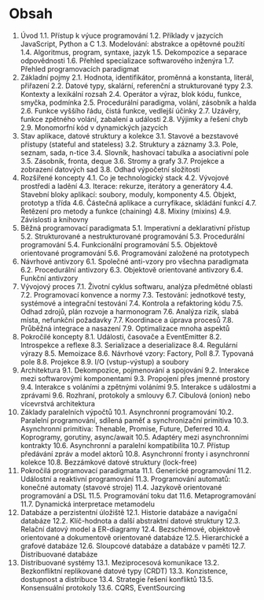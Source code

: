 # Obsah

1. Úvod 1.1. Přístup k výuce programování 1.2. Příklady v jazycích JavaScript, Python a C 1.3. Modelování: abstrakce a opětovné použití 1.4. Algoritmus, program, syntaxe, jazyk 1.5. Dekompozice a separace odpovědnosti 1.6. Přehled specializace softwarového inženýra 1.7. Přehled programovacích paradigmat
2. Základní pojmy 2.1. Hodnota, identifikátor, proměnná a konstanta, literál, přiřazení 2.2. Datové typy, skalární, referenční a strukturované typy 2.3. Kontexty a lexikální rozsah 2.4. Operátor a výraz, blok kódu, funkce, smyčka, podmínka 2.5. Procedurální paradigma, volání, zásobník a halda 2.6. Funkce vyššího řádu, čistá funkce, vedlejší účinky 2.7. Uzávěry, funkce zpětného volání, zabalení a události 2.8. Výjimky a řešení chyb 2.9. Monomorfní kód v dynamických jazycích
3. Stav aplikace, datové struktury a kolekce 3.1. Stavové a bezstavové přístupy (stateful and stateless) 3.2. Struktury a záznamy 3.3. Pole, seznam, sada, n-tice 3.4. Slovník, hashovací tabulka a asociativní pole 3.5. Zásobník, fronta, deque 3.6. Stromy a grafy 3.7. Projekce a zobrazení datových sad 3.8. Odhad výpočetní složitosti
4. Rozšířené koncepty 4.1. Co je technologický stack 4.2. Vývojové prostředí a ladění 4.3. Iterace: rekurze, iterátory a generátory 4.4. Stavební bloky aplikací: soubory, moduly, komponenty 4.5. Objekt, prototyp a třída 4.6. Částečná aplikace a curryfikace, skládání funkcí 4.7. Řetězení pro metody a funkce (chaining) 4.8. Mixiny (mixins) 4.9. Závislosti a knihovny
5. Běžná programovací paradigmata 5.1. Imperativní a deklarativní přístup 5.2. Strukturované a nestrukturované programování 5.3. Procedurální programování 5.4. Funkcionální programování 5.5. Objektově orientované programování 5.6. Programování založené na prototypech
6. Návrhové antivzory 6.1. Společné anti-vzory pro všechna paradigmata 6.2. Procedurální antivzory 6.3. Objektově orientované antivzory 6.4. Funkční antivzory
7. Vývojový proces 7.1. Životní cyklus softwaru, analýza předmětné oblasti 7.2. Programovací konvence a normy 7.3. Testování: jednotkové testy, systémové a integrační testování 7.4. Kontrola a refaktoring kódu 7.5. Odhad zdrojů, plán rozvoje a harmonogram 7.6. Analýza rizik, slabá místa, nefunkční požadavky 7.7. Koordinace a úprava procesů 7.8. Průběžná integrace a nasazení 7.9. Optimalizace mnoha aspektů
8. Pokročilé koncepty 8.1. Události, časovače a EventEmitter 8.2. Introspekce a reflexe 8.3. Serializace a deserializace 8.4. Regulární výrazy 8.5. Memoizace 8.6. Návrhové vzory: Factory, Poll 8.7. Typovaná pole 8.8. Projekce 8.9. I/O (vstup-výstup) a soubory
9. Architektura 9.1. Dekompozice, pojmenování a spojování 9.2. Interakce mezi softwarovými komponentami 9.3. Propojení přes jmenné prostory 9.4. Interakce s voláními a zpětnými voláními 9.5. Interakce s událostmi a zprávami 9.6. Rozhraní, protokoly a smlouvy 6.7. Cibulová (onion) nebo vícevrstvá architektura
10. Základy paralelních výpočtů 10.1. Asynchronní programování 10.2. Paralelní programování, sdílená paměť a synchronizační primitiva 10.3. Asynchronní primitiva: Thenable, Promise, Future, Deferred 10.4. Koprogramy, gorutiny, async/await 10.5. Adaptéry mezi asynchronními kontrakty 10.6. Asynchronní a paralelní kompatibilita 10.7. Přístup předávání zpráv a model aktorů 10.8. Asynchronní fronty i asynchronní kolekce 10.8. Bezzámkové datové struktury (lock-free)
11. Pokročilá programovací paradigmata 11.1. Generické programování 11.2. Událostní a reaktivní programování 11.3. Programování automatů: konečné automaty (stavové stroje) 11.4. Jazykově orientované programování a DSL 11.5. Programování toku dat 11.6. Metaprogramování 11.7. Dynamická interpretace metamodelu
12. Databáze a perzistentní úložiště 12.1. Historie databáze a navigační databáze 12.2. Klíč-hodnota a další abstraktní datové struktury 12.3. Relační datový model a ER-diagramy 12.4. Bezschémové, objektově orientované a dokumentově orientované databáze 12.5. Hierarchické a grafové databáze 12.6. Sloupcové databáze a databáze v paměti 12.7. Distribuované databáze
13. Distribuované systémy 13.1. Meziprocesová komunikace 13.2. Bezkonfliktní replikované datové typy (CRDT) 13.3. Konzistence, dostupnost a distribuce 13.4. Strategie řešení konfliktů 13.5. Konsensuální protokoly 13.6. CQRS, EventSourcing
